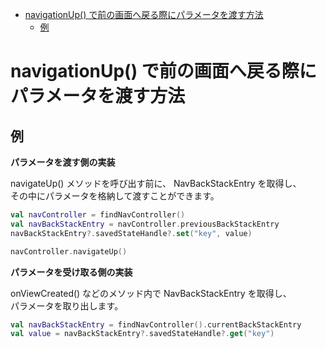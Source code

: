- [navigationUp() で前の画面へ戻る際にパラメータを渡す方法](#navigationup-で前の画面へ戻る際にパラメータを渡す方法)
  - [例](#例)


# navigationUp() で前の画面へ戻る際にパラメータを渡す方法

## 例

**パラメータを渡す側の実装**

navigateUp() メソッドを呼び出す前に、 NavBackStackEntry を取得し、  
その中にパラメータを格納して渡すことができます。

```kotlin
val navController = findNavController()
val navBackStackEntry = navController.previousBackStackEntry
navBackStackEntry?.savedStateHandle?.set("key", value)

navController.navigateUp()
```

**パラメータを受け取る側の実装**

onViewCreated() などのメソッド内で NavBackStackEntry を取得し、  
パラメータを取り出します。

```kotlin
val navBackStackEntry = findNavController().currentBackStackEntry
val value = navBackStackEntry?.savedStateHandle?.get("key")
```
